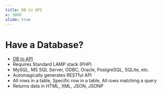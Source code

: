 ```yaml
---
title: DB to API
x: 3000
slide: true
---
```


# Have a Database?

* [DB to API](https://github.com/project-open-data/db-to-api)
* Requires Standard LAMP stack (PHP)
* MySQL, MS SQL Server, ODBC, Oracle, PostgreSQL, SQLite, etc.
* Automagically generates RESTful API
* All rows in a table, Specific row in a table, All rows matching a query
* Returns data in HTML, XML, JSON, JSONP